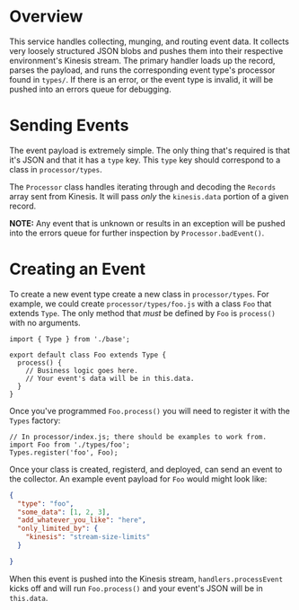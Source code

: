 # Overview

This service handles collecting, munging, and routing event data. It collects very loosely structured JSON blobs and pushes them into their respective environment's Kinesis stream. The primary handler loads up the record, parses the payload, and runs the corresponding event type's processor found in `types/`. If there is an error, or the event type is invalid, it will be pushed into an errors queue for debugging.

# Sending Events

The event payload is extremely simple. The only thing that's required is that it's JSON and that it has a `type` key. This `type` key should correspond to a class in `processor/types`.

The `Processor` class handles iterating through and decoding the `Records` array sent from Kinesis. It will pass _only_ the `kinesis.data` portion of a given record.

**NOTE:** Any event that is unknown or results in an exception will be pushed into the errors queue for further inspection by `Processor.badEvent()`.

# Creating an Event

To create a new event type create a new class in `processor/types`. For example, we could create `processor/types/foo.js` with a class `Foo` that extends `Type`. The only method that _must_ be defined by `Foo` is `process()` with no arguments.


```node
import { Type } from './base';

export default class Foo extends Type {
  process() {
    // Business logic goes here.
    // Your event's data will be in this.data.
  }
}
```

Once you've programmed `Foo.process()` you will need to register it with the `Types` factory:

```node
// In processor/index.js; there should be examples to work from.
import Foo from './types/foo';
Types.register('foo', Foo);
```

Once your class is created, registerd, and deployed, can send an event to the collector. An example event payload for `Foo` would might look like:

```json
{
  "type": "foo",
  "some_data": [1, 2, 3],
  "add_whatever_you_like": "here",
  "only_limited_by": { 
    "kinesis": "stream-size-limits"
  } 

}
```

When this event is pushed into the Kinesis stream, `handlers.processEvent` kicks off and will run `Foo.process()` and your event's JSON will be in `this.data`. 
